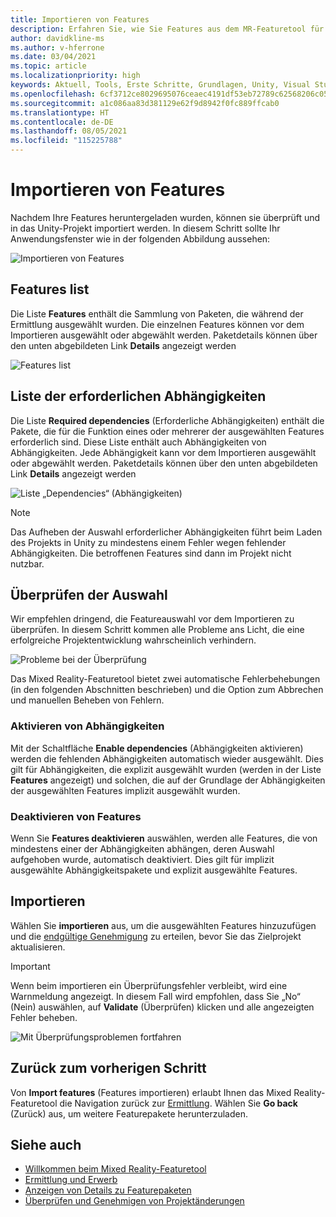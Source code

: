 ```yaml
---
title: Importieren von Features
description: Erfahren Sie, wie Sie Features aus dem MR-Featuretool für die HoloLens- und VR-Entwicklung importieren.
author: davidkline-ms
ms.author: v-hferrone
ms.date: 03/04/2021
ms.topic: article
ms.localizationpriority: high
keywords: Aktuell, Tools, Erste Schritte, Grundlagen, Unity, Visual Studio, Toolkit, Mixed Reality-Headset, Windows Mixed Reality-Headset, Virtual Reality-Headset, Installation, Windows, HoloLens, Emulator, Unreal, OpenXR
ms.openlocfilehash: 6cf3712ce8029695076ceaec4191df53eb72789c62568206c056f1afc6c04c3b
ms.sourcegitcommit: a1c086aa83d381129e62f9d8942f0fc889ffcab0
ms.translationtype: HT
ms.contentlocale: de-DE
ms.lasthandoff: 08/05/2021
ms.locfileid: "115225788"
---
```

# <a name="importing-features"></a>Importieren von Features

Nachdem Ihre Features heruntergeladen wurden, können sie überprüft und in das Unity-Projekt importiert werden. In diesem Schritt sollte Ihr Anwendungsfenster wie in der folgenden Abbildung aussehen:

![Importieren von Features](images/FeatureToolImport.png)

## <a name="features-list"></a>Features list

Die Liste **Features** enthält die Sammlung von Paketen, die während der Ermittlung ausgewählt wurden. Die einzelnen Features können vor dem Importieren ausgewählt oder abgewählt werden. Paketdetails können über den unten abgebildeten Link **Details** angezeigt werden

![Features list](images/FeaturesList.png)

## <a name="required-dependencies-list"></a>Liste der erforderlichen Abhängigkeiten

Die Liste **Required dependencies** (Erforderliche Abhängigkeiten) enthält die Pakete, die für die Funktion eines oder mehrerer der ausgewählten Features erforderlich sind. Diese Liste enthält auch Abhängigkeiten von Abhängigkeiten. Jede Abhängigkeit kann vor dem Importieren ausgewählt oder abgewählt werden. Paketdetails können über den unten abgebildeten Link **Details** angezeigt werden

![Liste „Dependencies“ (Abhängigkeiten)](images/RequiredDependencyList.png)

> [!NOTE]
> Das Aufheben der Auswahl erforderlicher Abhängigkeiten führt beim Laden des Projekts in Unity zu mindestens einem Fehler wegen fehlender Abhängigkeiten. Die betroffenen Features sind dann im Projekt nicht nutzbar.

## <a name="validating-selections"></a>Überprüfen der Auswahl

Wir empfehlen dringend, die Featureauswahl vor dem Importieren zu überprüfen. In diesem Schritt kommen alle Probleme ans Licht, die eine erfolgreiche Projektentwicklung wahrscheinlich verhindern.

![Probleme bei der Überprüfung](images/ValidationIssues.png)

Das Mixed Reality-Featuretool bietet zwei automatische Fehlerbehebungen (in den folgenden Abschnitten beschrieben) und die Option zum Abbrechen und manuellen Beheben von Fehlern.

### <a name="enable-dependencies"></a>Aktivieren von Abhängigkeiten

Mit der Schaltfläche **Enable dependencies** (Abhängigkeiten aktivieren) werden die fehlenden Abhängigkeiten automatisch wieder ausgewählt. Dies gilt für Abhängigkeiten, die explizit ausgewählt wurden (werden in der Liste **Features** angezeigt) und solchen, die auf der Grundlage der Abhängigkeiten der ausgewählten Features implizit ausgewählt wurden.

### <a name="disable-features"></a>Deaktivieren von Features

Wenn Sie **Features deaktivieren** auswählen, werden alle Features, die von mindestens einer der Abhängigkeiten abhängen, deren Auswahl aufgehoben wurde, automatisch deaktiviert. Dies gilt für implizit ausgewählte Abhängigkeitspakete und explizit ausgewählte Features.

## <a name="importing"></a>Importieren

Wählen Sie **importieren** aus, um die ausgewählten Features hinzuzufügen und die [endgültige Genehmigung](reviewing-changes.md) zu erteilen, bevor Sie das Zielprojekt aktualisieren.

> [!IMPORTANT]
> Wenn beim importieren ein Überprüfungsfehler verbleibt, wird eine Warnmeldung angezeigt. In diesem Fall wird empfohlen, dass Sie „No“ (Nein) auswählen, auf **Validate** (Überprüfen) klicken und alle angezeigten Fehler beheben.
>
> ![Mit Überprüfungsproblemen fortfahren](images/ValidationContinueAnyway.png)

## <a name="going-back-to-the-previous-step"></a>Zurück zum vorherigen Schritt

Von **Import features** (Features importieren) erlaubt Ihnen das Mixed Reality-Featuretool die Navigation zurück zur [Ermittlung](discovering-features.md). Wählen Sie **Go back** (Zurück) aus, um weitere Featurepakete herunterzuladen.

## <a name="see-also"></a>Siehe auch

- [Willkommen beim Mixed Reality-Featuretool](welcome-to-mr-feature-tool.md)
- [Ermittlung und Erwerb](discovering-features.md)
- [Anzeigen von Details zu Featurepaketen](viewing-package-details.md)
- [Überprüfen und Genehmigen von Projektänderungen](reviewing-changes.md)